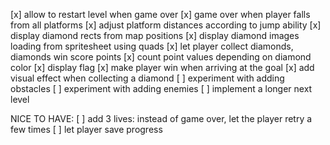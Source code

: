 [x] allow to restart level when game over
[x] game over when player falls from all platforms
[x] adjust platform distances according to jump ability
[x] display diamond rects from map positions
[x] display diamond images loading from spritesheet using quads
[x] let player collect diamonds, diamonds win score points
[x] count point values depending on diamond color
[x] display flag
[x] make player win when arriving at the goal
[x] add visual effect when collecting a diamond
[ ] experiment with adding obstacles
[ ] experiment with adding enemies
[ ] implement a longer next level

NICE TO HAVE:
[ ] add 3 lives: instead of game over, let the player retry a few times
[ ] let player save progress
